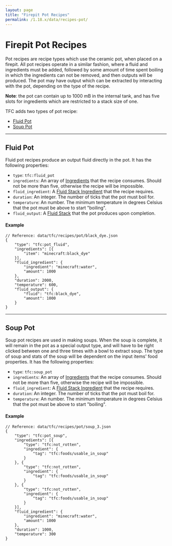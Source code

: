 ```yaml
---
layout: page
title: "Firepit Pot Recipes"
permalink: /1.18.x/data/recipes-pot/
---
```


# Firepit Pot Recipes

Pot recipes are recipe types which use the ceramic pot, when placed on a firepit. All pot recipes operate in a similar fashion, where a fluid and ingredients must be added, followed by some amount of time spent boiling in which the ingredients can not be removed, and then outputs will be produced. The pot may have output which can be extracted by interacting with the pot, depending on the type of the recipe.

**Note**: the pot can contain up to 1000 mB in the internal tank, and has five slots for ingredients which are restricted to a stack size of one.

TFC adds two types of pot recipe:

<!--linky_begin_sort_alphabetical-->

- [Fluid Pot](#fluid-pot)
- [Soup Pot](#soup-pot)

<!--linky_end_sort_alphabetical-->

<hr>

## Fluid Pot

Fluid pot recipes produce an output fluid directly in the pot. It has the following properties:

- `type`: `tfc:fluid_pot`
- `ingredients`: An array of [Ingredients](../ingredients/) that the recipe consumes. Should not be more than five, otherwise the recipe will be impossible.
- `fluid_ingredient`: A [Fluid Stack Ingredient](../common-types/#fluid-stack-ingredients) that the recipe requires.
- `duration`: An integer. The number of ticks that the pot must boil for.
- `temperature`: An number. The minimum temperature in degrees Celsius that the pot must be above to start "boiling".
- `fluid_output`: A [Fluid Stack](../common-types/#fluid-stack) that the pot produces upon completion.

#### Example

```jsonc
// Reference: data/tfc/recipes/pot/black_dye.json
{
    "type": "tfc:pot_fluid",
    "ingredients": [{
        "item": "minecraft:black_dye"
    }],
    "fluid_ingredient": {
        "ingredient": "minecraft:water",
        "amount": 1000
    },
    "duration": 2000,
    "temperature": 600,
    "fluid_output": {
        "fluid": "tfc:black_dye",
        "amount": 1000
    }
}
```

<hr>

## Soup Pot

Soup pot recipes are used in making soups. When the soup is complete, it will remain in the pot as a special output type, and will have to be right clicked between one and three times with a bowl to extract soup. The type of soup and stats of the soup will be dependent on the input items' food properties. It has the following properties:

- `type`: `tfc:soup_pot`
- `ingredients`: An array of [Ingredients](../ingredients/) that the recipe consumes. Should not be more than five, otherwise the recipe will be impossible.
- `fluid_ingredient`: A [Fluid Stack Ingredient](../common-types/#fluid-stack-ingredients) that the recipe requires.
- `duration`: An integer. The number of ticks that the pot must boil for.
- `temperature`: An number. The minimum temperature in degrees Celsius that the pot must be above to start "boiling".

#### Example

```jsonc
// Reference: data/tfc/recipes/pot/soup_3.json
{
    "type": "tfc:pot_soup",
    "ingredients": [{
        "type": "tfc:not_rotten",
        "ingredient": {
            "tag": "tfc:foods/usable_in_soup"
        }
    }, {
        "type": "tfc:not_rotten",
        "ingredient": {
            "tag": "tfc:foods/usable_in_soup"
        }
    }, {
        "type": "tfc:not_rotten",
        "ingredient": {
            "tag": "tfc:foods/usable_in_soup"
        }
    }],
    "fluid_ingredient": {
        "ingredient": "minecraft:water",
        "amount": 1000
    },
    "duration": 1000,
    "temperature": 300
}
```
